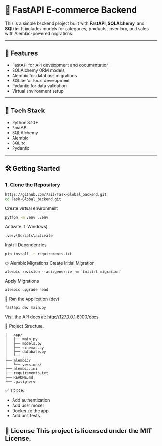 # 🛒 FastAPI E-commerce Backend

This is a simple backend project built with **FastAPI**, **SQLAlchemy**, and **SQLite**. It includes models for categories, products, inventory, and sales with Alembic-powered migrations.

---

## 🚀 Features

- FastAPI for API development and documentation
- SQLAlchemy ORM models
- Alembic for database migrations
- SQLite for local development
- Pydantic for data validation
- Virtual environment setup

---

## 🧰 Tech Stack

- Python 3.10+
- FastAPI
- SQLAlchemy
- Alembic
- SQLite
- Pydantic

---

## 🛠️ Getting Started

### 1. Clone the Repository

```bash
https://github.com/7aib/Task-Global_backend.git
cd Task-Global_backend.git
```
Create virtual environment 
```bash
python -m venv .venv
```
Activate it (Windows) 
```bash
.venv\Scripts\activate
```
Install Dependencies
```bash
pip install -r requirements.txt
```

⚙️ Alembic Migrations
Create Initial Migration
```bach
alembic revision --autogenerate -m "Initial migration"
```
Apply Migrations
```bach
alembic upgrade head
```
🧪 Run the Application (dev)
```bach
fastapi dev main.py 
```
Visit the API docs at: http://127.0.0.1:8000/docs

📂 Project Structure.
```
├── app/
│   ├── main.py
│   ├── models.py
│   ├── schemas.py
│   ├── database.py
│   └── ...
├── alembic/
│   └── versions/
├── alembic.ini
├── requirements.txt
├── README.md
└── .gitignore
```


✅ TODOs
- Add authentication
- Add user model
- Dockerize the app
- Add unit tests

📄 License
This project is licensed under the MIT License.
---








